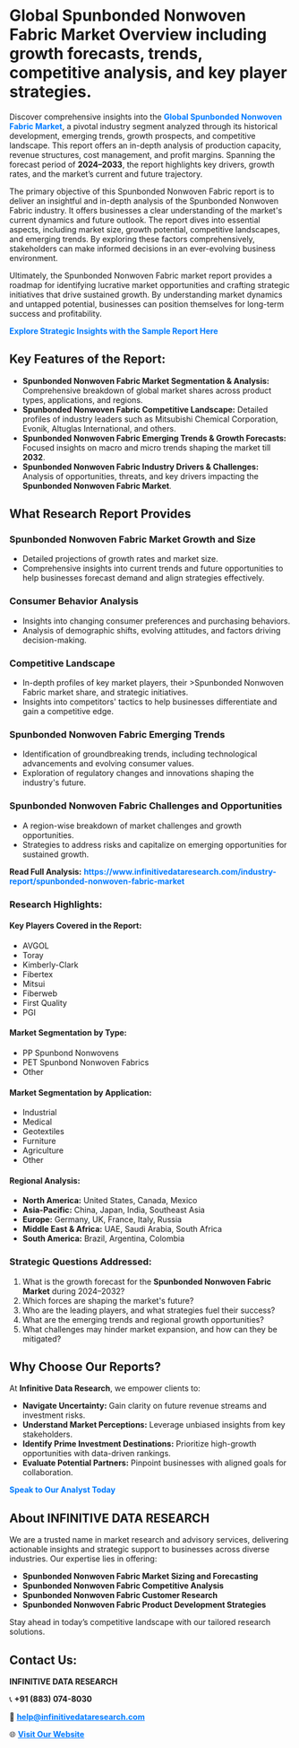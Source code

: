 <h1>Global Spunbonded Nonwoven Fabric Market Overview including growth forecasts, trends, competitive analysis, and key player strategies.</h1>
<p>
Discover comprehensive insights into the 
<a href="https://www.infinitivedataresearch.com/industry-report/spunbonded-nonwoven-fabric-market" rel="dofollow" style="color: #007BFF; text-decoration: none;"><strong>Global Spunbonded Nonwoven Fabric Market</strong></a>, a pivotal industry segment analyzed through its historical development, emerging trends, growth prospects, and competitive landscape. This report offers an in-depth analysis of production capacity, revenue structures, cost management, and profit margins. Spanning the forecast period of <strong>2024–2033</strong>, the report highlights key drivers, growth rates, and the market’s current and future trajectory.
</p>
<p>
The primary objective of this Spunbonded Nonwoven Fabric report is to deliver an insightful and in-depth analysis of the Spunbonded Nonwoven Fabric industry. It offers businesses a clear understanding of the market's current dynamics and future outlook. The report dives into essential aspects, including market size, growth potential, competitive landscapes, and emerging trends. By exploring these factors comprehensively, stakeholders can make informed decisions in an ever-evolving business environment.
</p>
<p>
Ultimately, the Spunbonded Nonwoven Fabric market report provides a roadmap for identifying lucrative market opportunities and crafting strategic initiatives that drive sustained growth. By understanding market dynamics and untapped potential, businesses can position themselves for long-term success and profitability.
</p>
<p>
<a href="https://www.infinitivedataresearch.com/request-sample/reportId=105819" style="color: #007BFF; text-decoration: none;"><strong>Explore Strategic Insights with the Sample Report Here</strong></a>
</p>

<h2>Key Features of the Report:</h2>
<ul>
<li><strong>Spunbonded Nonwoven Fabric Market Segmentation & Analysis:</strong> Comprehensive breakdown of global market shares across product types, applications, and regions.</li>
<li><strong>Spunbonded Nonwoven Fabric Competitive Landscape:</strong> Detailed profiles of industry leaders such as Mitsubishi Chemical Corporation, Evonik, Altuglas International, and others.</li>
<li><strong>Spunbonded Nonwoven Fabric Emerging Trends & Growth Forecasts:</strong> Focused insights on macro and micro trends shaping the market till <strong>2032</strong>.</li>
<li><strong>Spunbonded Nonwoven Fabric Industry Drivers & Challenges:</strong> Analysis of opportunities, threats, and key drivers impacting the <strong>Spunbonded Nonwoven Fabric Market</strong>.</li>
</ul>

<h2>What Research Report Provides</h2>
<h3>Spunbonded Nonwoven Fabric Market Growth and Size</h3>
<ul>
<li>Detailed projections of growth rates and market size.</li>
<li>Comprehensive insights into current trends and future opportunities to help businesses forecast demand and align strategies effectively.</li>
</ul>

<h3>Consumer Behavior Analysis</h3>
<ul>
<li>Insights into changing consumer preferences and purchasing behaviors.</li>
<li>Analysis of demographic shifts, evolving attitudes, and factors driving decision-making.</li>
</ul>

<h3>Competitive Landscape</h3>
<ul>
<li>In-depth profiles of key market players, their >Spunbonded Nonwoven Fabric market share, and strategic initiatives.</li>
<li>Insights into competitors' tactics to help businesses differentiate and gain a competitive edge.</li>
</ul>

<h3>Spunbonded Nonwoven Fabric Emerging Trends</h3>
<ul>
<li>Identification of groundbreaking trends, including technological advancements and evolving consumer values.</li>
<li>Exploration of regulatory changes and innovations shaping the industry's future.</li>
</ul>

<h3>Spunbonded Nonwoven Fabric Challenges and Opportunities</h3>
<ul>
<li>A region-wise breakdown of market challenges and growth opportunities.</li>
<li>Strategies to address risks and capitalize on emerging opportunities for sustained growth.</li>
</ul>
<p><strong>Read Full Analysis:</strong> <a href="https://www.infinitivedataresearch.com/industry-report/spunbonded-nonwoven-fabric-market" rel="dofollow" style="color: #007BFF; text-decoration: none;"><strong>https://www.infinitivedataresearch.com/industry-report/spunbonded-nonwoven-fabric-market</strong></a></p>
<h3>Research Highlights:</h3>
<h4>Key Players Covered in the Report:</h4>
<ul><li>AVGOL</li><li>Toray</li><li>Kimberly-Clark</li><li>Fibertex</li><li>Mitsui</li><li>Fiberweb</li><li>First Quality</li><li>PGI</li></ul>
<h4>Market Segmentation by Type:</h4>
<ul><li>PP Spunbond Nonwovens</li><li>PET Spunbond Nonwoven Fabrics</li><li>Other</li></ul>
<h4>Market Segmentation by Application:</h4>
<ul><li>Industrial</li><li>Medical</li><li>Geotextiles</li><li>Furniture</li><li>Agriculture</li><li>Other</li></ul>

<h4>Regional Analysis:</h4>
<ul>
<li><strong>North America:</strong> United States, Canada, Mexico</li>
<li><strong>Asia-Pacific:</strong> China, Japan, India, Southeast Asia</li>
<li><strong>Europe:</strong> Germany, UK, France, Italy, Russia</li>
<li><strong>Middle East & Africa:</strong> UAE, Saudi Arabia, South Africa</li>
<li><strong>South America:</strong> Brazil, Argentina, Colombia</li>
</ul>

<h3>Strategic Questions Addressed:</h3>
<ol>
<li>What is the growth forecast for the <strong>Spunbonded Nonwoven Fabric Market</strong> during 2024–2032?</li>
<li>Which forces are shaping the market's future?</li>
<li>Who are the leading players, and what strategies fuel their success?</li>
<li>What are the emerging trends and regional growth opportunities?</li>
<li>What challenges may hinder market expansion, and how can they be mitigated?</li>
</ol>

<h2>Why Choose Our Reports?</h2>
<p>At <strong>Infinitive Data Research</strong>, we empower clients to:</p>
<ul>
<li><strong>Navigate Uncertainty:</strong> Gain clarity on future revenue streams and investment risks.</li>
<li><strong>Understand Market Perceptions:</strong> Leverage unbiased insights from key stakeholders.</li>
<li><strong>Identify Prime Investment Destinations:</strong> Prioritize high-growth opportunities with data-driven rankings.</li>
<li><strong>Evaluate Potential Partners:</strong> Pinpoint businesses with aligned goals for collaboration.</li>
</ul>
<p><a href="https://www.infinitivedataresearch.com/industry-report/spunbonded-nonwoven-fabric-market" rel="dofollow" style="color: #007BFF; text-decoration: none;"><strong>Speak to Our Analyst Today</strong></a></p>

<h2>About INFINITIVE DATA RESEARCH</h2>
<p>We are a trusted name in market research and advisory services, delivering actionable insights and strategic support to businesses across diverse industries. Our expertise lies in offering:</p>
<ul>
<li><strong>Spunbonded Nonwoven Fabric Market Sizing and Forecasting</strong></li>
<li><strong>Spunbonded Nonwoven Fabric Competitive Analysis</strong></li>
<li><strong>Spunbonded Nonwoven Fabric Customer Research</strong></li>
<li><strong>Spunbonded Nonwoven Fabric Product Development Strategies</strong></li>
</ul>
<p>Stay ahead in today’s competitive landscape with our tailored research solutions.</p>

<h2>Contact Us:</h2>
<p><strong>INFINITIVE DATA RESEARCH</strong></p>
<p>📞 <strong>+91 (883) 074-8030</strong></p>
<p>📧 <strong><a href="mailto:help@infinitivedataresearch.com" style="color: #007BFF;">help@infinitivedataresearch.com</a></strong></p>
<p>🌐 <strong><a href="https://www.infinitivedataresearch.com" rel="dofollow" style="color: #007BFF;">Visit Our Website</a></strong></p>